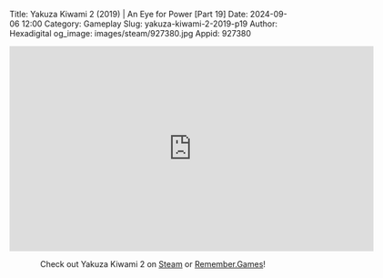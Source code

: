 Title: Yakuza Kiwami 2 (2019) | An Eye for Power [Part 19]
Date: 2024-09-06 12:00
Category: Gameplay
Slug: yakuza-kiwami-2-2019-p19
Author: Hexadigital
og_image: images/steam/927380.jpg
Appid: 927380

<center><iframe src="https://www.youtube.com/embed/JS9pxOiZfUw?feature=oembed" allow="accelerometer; autoplay; encrypted-media; gyroscope; picture-in-picture" width="640" height="360" frameborder="0"></iframe>

Check out Yakuza Kiwami 2 on [Steam](https://store.steampowered.com/app/927380/?curator_clanid=34633900) or [Remember.Games](https://remember.games/game/344/yakuza-kiwami-2/)!</center>